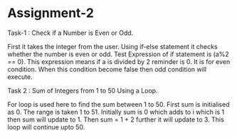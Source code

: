 # Assignment-2
Task-1 : Check if a Number is Even or Odd.

First it takes the integer from the user. Using if-else statement it checks whether the number is even or odd. Test Expression of if statement is (a%2 == 0). This expression means if a is divided by 2 reminder is 0. It is for even condition. When this condition become false then odd condition will execute.


Task 2 : Sum of Integers from 1 to 50 Using a Loop.

For loop is used here to find the sum between 1 to 50. First sum is initialised as 0. The range is taken 1 to 51. Initially sum is 0 which adds to i which is 1 then sum will update to 1. Then sum = 1 + 2 further it will update to 3. This loop will continue upto 50.


